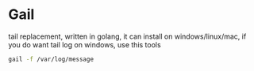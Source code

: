 # Gail

tail replacement, written in golang, it can install on windows/linux/mac, if you do want tail log on windows, use this tools


```bash
gail -f /var/log/message

```